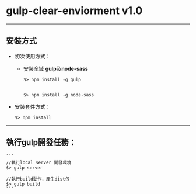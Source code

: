 # gulp-clear-enviorment v1.0

---

## 安裝方式

- 初次使用方式：

    * 安裝全域 **gulp**及**node-sass**

        ```
        $> npm install -g gulp


        $> npm install -g node-sass

        ```

- 安裝套件方式：

    ```
    $> npm install
    ```

---

## 執行gulp開發任務：

    ```
    //執行local server 開發環境
    $> gulp server

    //執行build動作，產生dist包
    $> gulp build
    ```

